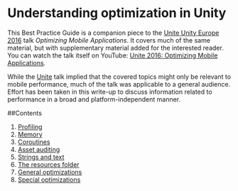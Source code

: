# Understanding optimization in Unity

This Best Practice Guide is a companion piece to the [Unite Unity Europe 2016](https://unite.unity.com) talk _Optimizing Mobile Applications_. It covers much of the same material, but with supplementary material added for the interested reader. You can watch the talk itself on YouTube: [Unite 2016: Optimizing Mobile Applications](https://www.youtube.com/watch?v=j4YAY36xjwE).

While the [Unite](https://unite.unity.com) talk implied that the covered topics might only be relevant to mobile performance, much of the talk was applicable to a general audience. Effort has been taken in this write-up to discuss information related to performance in a broad and platform-independent manner.

##Contents

1. [Profiling](BestPracticeUnderstandingPerformanceInUnity1)
2. [Memory](BestPracticeUnderstandingPerformanceInUnity2)
3. [Coroutines](BestPracticeUnderstandingPerformanceInUnity3)
4. [Asset auditing](BestPracticeUnderstandingPerformanceInUnity4)
5. [Strings and text](BestPracticeUnderstandingPerformanceInUnity5)
6. [The resources folder](BestPracticeUnderstandingPerformanceInUnity6)
7. [General optimizations](BestPracticeUnderstandingPerformanceInUnity7)
8. [Special optimizations](BestPracticeUnderstandingPerformanceInUnity8)